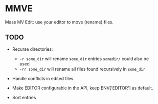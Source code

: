 MMVE
====

  Mass MV Edit: use your editor to move (rename) files.


TODO
----

* Recurse directories:
  - `-r some_dir` will rename `some_dir` entries
    `somedir/` could also be used
  - `-rr some_dir` will rename all files found recursively in
    `some_dir`

* Handle conflicts in edited files

* Make EDITOR configurable in the API, keep ENV['EDITOR'] as default.

* Sort entries
